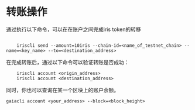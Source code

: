 # 转账操作

通过执行以下命令，可以在在账户之间完成iris token的转移
```

    iriscli send --amount=10iris --chain-id=<name_of_testnet_chain> --name=<key_name> --to=<destination_address>
```   

在完成转账后，通过以下命令可以验证转账是否成功：
```
    iriscli account <origin_address>
    iriscli account <destination_address>
```   

同时，你也可以查询在某一个区块上的账户余额。
```
gaiacli account <your_address> --block=<block_height>
```

